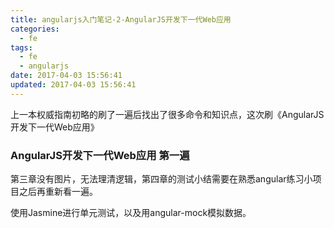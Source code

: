 ```yaml
---
title: angularjs入门笔记-2-AngularJS开发下一代Web应用
categories:
  - fe
tags:
  - fe
  - angularjs
date: 2017-04-03 15:56:41
updated: 2017-04-03 15:56:41
---
```


上一本权威指南初略的刷了一遍后找出了很多命令和知识点，这次刷《AngularJS开发下一代Web应用》

### AngularJS开发下一代Web应用 第一遍

第三章没有图片，无法理清逻辑，第四章的测试小结需要在熟悉angular练习小项目之后再重新看一遍。

使用Jasmine进行单元测试，以及用angular-mock模拟数据。

